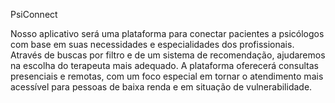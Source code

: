 PsiConnect

Nosso aplicativo será uma plataforma para conectar pacientes a psicólogos com base em suas necessidades e especialidades dos profissionais. Através de buscas por filtro e de um sistema de recomendação, ajudaremos na escolha do terapeuta mais adequado. 
A plataforma oferecerá consultas presenciais e remotas, com um foco especial em tornar o atendimento mais acessível para pessoas de baixa renda e em situação de vulnerabilidade.
